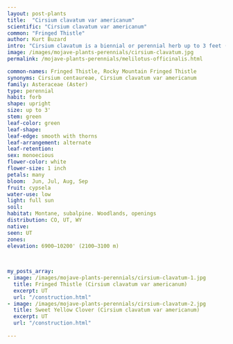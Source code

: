 ```yaml
---
layout: post-plants
title:  "Cirsium clavatum var americanum"
scientific: "Cirsium clavatum var americanum"
common: "Fringed Thistle"
author: Kurt Buzard
intro: "Cirsium clavatum is a biennial or perennial herb up to 3 feet (100 cm) tall, blooming only once before dying. It is a polymorphic and variable species. Leaves have thin spines along the edge, much smaller than those of related species. There are several to many flower heads, with white or pale pink disc florets but no ray florets. It occurs in the Southern Rocky Mountain region of Wyoming, Colorado and New Mexico. While Bigelow’s tansyaster is very similar to the hoary tansyaster, it is much more restricted to habitat and range."
image: /images/mojave-plants-perennials/cirsium-clavatum.jpg
permalink: /mojave-plants-perennials/melilotus-officinalis.html

common-names: Fringed Thistle, Rocky Mountain Fringed Thistle
synonyms: Cirsium centaureae, Cirsium clavatum var americanum
family: Asteraceae (Aster)
type: perennial
habit: forb
shape: upright
size: up to 3'
stem: green
leaf-color: green
leaf-shape: 
leaf-edge: smooth with thorns
leaf-arrangement: alternate
leaf-retention: 
sex: monoecious
flower-color: white
flower-size: 1 inch
petals: many
bloom:  Jun, Jul, Aug, Sep
fruit: cypsela
water-use: low
light: full sun
soil: 
habitat: Montane, subalpine. Woodlands, openings
distribution: CO, UT, WY
native: 
seen: UT
zones: 
elevation: 6900–10200' (2100–3100 m)
 
   

my_posts_array:
- image: /images/mojave-plants-perennials/cirsium-clavatum-1.jpg
  title: Fringed Thistle (Cirsium clavatum var americanum)
  excerpt: UT
  url: "/construction.html"
- image: /images/mojave-plants-perennials/cirsium-clavatum-2.jpg
  title: Sweet Yellow Clover (Cirsium clavatum var americanum)
  excerpt: UT
  url: "/construction.html"
 
---
```

  
  
 <p></p>
  